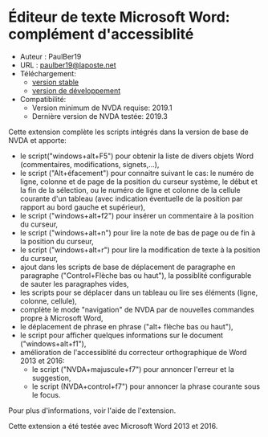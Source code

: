 # Éditeur de texte Microsoft Word: complément d'accessiblité #

* Auteur : PaulBer19
* URL : paulber19@laposte.net
* Téléchargement:
	* [version stable][1]
	* [version de développement][2]
* Compatibilité:
	* Version minimum de NVDA requise: 2019.1
	* Dernière version  de NVDA testée: 2019.3


Cette extension complète les scripts intégrés dans la version de base de NVDA et apporte:
* le script("windows+alt+F5") pour obtenir la liste de divers objets Word (commentaires, modifications, signets,...), 
* le script ("Alt+éfacement") pour connaitre suivant le cas: le numéro de ligne, colonne  et de page de la position du curseur système,  le début  et la fin de la sélection, ou le numéro de ligne et colonne de la cellule courante d'un tableau (avec indication éventuelle de la position  par rapport au bord gauche et supérieur),
* le script ("windows+alt+f2") pour insérer un commentaire  à la position du curseur,
* le script ("windows+alt+n") pour lire la note de bas de page ou de fin à la position du curseur,
* le script ("windows+alt+r") pour lire la modification de texte à la position du curseur,
* ajout dans les scripts de base  de déplacement de paragraphe en paragraphe ("Control+Flèche bas ou haut"), la possiblité configurable  de sauter  les paragraphes vides,
* les scripts pour se déplacer dans un tableau ou lire ses éléments (ligne, colonne, cellule),
* complète le mode "navigation" de NVDA par de nouvelles commandes propre à Microsoft Word,
* le déplacement de phrase en phrase ("alt+ flèche bas ou haut"),
* le script pour afficher quelques informations sur le document ("windows+alt+f1"),
* amélioration de l'accessiblité du correcteur orthographique de Word 2013 et 2016:
	* le script ("NVDA+majuscule+f7") pour annoncer  l'erreur et la suggestion,
	* le script (NVDA+control+f7") pour annoncer la phrase courante sous le focus.


Pour plus d'informations, voir l'aide de l'extension.

Cette extension a été testée avec Microsoft Word 2013 et 2016.



[1]: https://github.com/paulber007/AllMyNVDAAddons/raw/master/wordAccessEnhancement/wordAccessEnhancement-1.0.nvda-addon

[2]: https://github.com/paulber007/AllMyNVDAAddons/tree/master/wordAccessEnhancement/dev